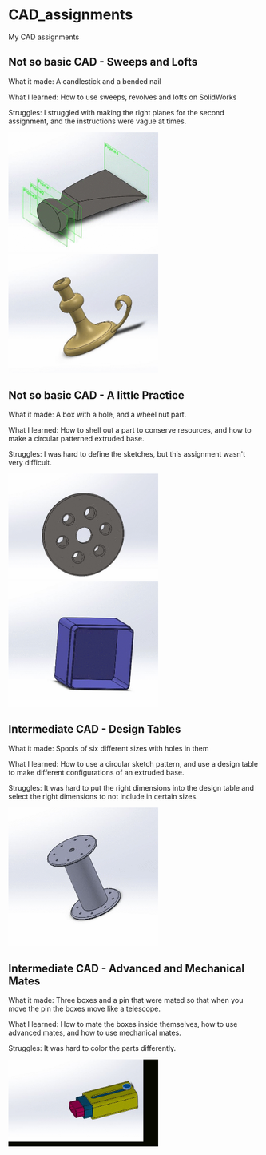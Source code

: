 # CAD_assignments
My CAD assignments

## Not so basic CAD - Sweeps and Lofts

What it made: A candlestick and a bended nail

What I learned: How to use sweeps, revolves and lofts on SolidWorks

Struggles: I struggled with making the right planes for the second assignment, and the instructions were vague at times.

<img src="ImagesCAD/ezgif.com-gif-maker.gif" width="300"> <img src="ImagesCAD/candlegif.gif" width="300">

## Not so basic CAD - A little Practice

What it made: A box with a hole, and a wheel nut part.

What I learned: How to shell out a part to conserve resources, and how to make a circular patterned extruded base.

Struggles: I was hard to define the sketches, but this assignment wasn't very difficult.

<img src="ImagesCAD/spingif.gif" width="300"> <img src="ImagesCAD/tutorgif.gif" width="300">

## Intermediate CAD - Design Tables

What it made: Spools of six different sizes with holes in them

What I learned: How to use a circular sketch pattern, and use a design table to make different configurations of an extruded base.

Struggles: It was hard to put the right dimensions into the design table and select the right dimensions to not include in certain sizes.

<img src="ImagesCAD/spoolgif.gif" width="300">

## Intermediate CAD - Advanced and Mechanical Mates

What it made: Three boxes and a pin that were mated so that when you move the pin the boxes move like a telescope.

What I learned: How to mate the boxes inside themselves, how to use advanced mates, and how to use mechanical mates.

Struggles: It was hard to color the parts differently.

<img src="ImagesCAD/telegif.gif" width="300">


